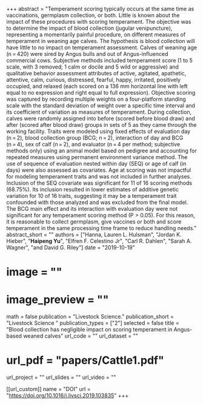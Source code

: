 +++ 
abstract = "Temperament scoring typically occurs at the same time as vaccinations, germplasm collection, or both. Little is known about the impact of these procedures with scoring temperament. The objective was to determine the impact of blood collection (jugular venipuncture), representing a momentarily painful procedure, on different measures of temperament in weaning age calves. The hypothesis is blood collection will have little to no impact on temperament assessment. Calves of weaning age (n = 420) were sired by Angus bulls and out of Angus-influenced commercial cows. Subjective methods included temperament score (1 to 5 scale, with 3 removed; 1 calm or docile and 5 wild or aggressive) and qualitative behavior assessment attributes of active, agitated, apathetic, attentive, calm, curious, distressed, fearful, happy, irritated, positively occupied, and relaxed (each scored on a 136 mm horizontal line with left equal to no expression and right equal to full expression). Objective scoring was captured by recording multiple weights on a four-platform standing scale with the standard deviation of weight over a specific time interval and its coefficient of variation as measures of temperament. During collection, calves were randomly assigned into before (scored before blood draw) and after (scored after blood draw) groups in sets of 5 as they came through the working facility. Traits were modeled using fixed effects of evaluation day (n = 2), blood collection group (BCG; n = 2), interaction of day and BCG (n = 4), sex of calf (n = 2), and evaluator (n = 4 per method; subjective methods only) using an animal model based on pedigree and accounting for repeated measures using permanent environment variance method. The use of sequence of evaluation nested within day (SEQ) or age of calf (in days) were also assessed as covariates. Age at scoring was not impactful for modeling temperament traits and was not included in further analyses. Inclusion of the SEQ covariate was significant for 11 of 16 scoring methods (68.75%). Its inclusion resulted in lower estimates of additive genetic variation for 10 of 16 traits, suggesting it may be a temperament trait confounded with those analyzed and was excluded from the final model. The BCG main effect and its interaction with evaluation day were not significant for any temperament scoring method (P > 0.05). For this reason, it is reasonable to collect germplasm, give vaccines or both and score temperament in the same processing time frame to reduce handling needs."
abstract_short = ""
authors = ["Hanna, Lauren L. Hulsman", "Jordan K. Hieber", "__Haipeng Yu__", "Elfren F. Celestino Jr", "Carl R. Dahlen", "Sarah A. Wagner", "and David G. Riley"]
date = "2019-10-19"
# image = ""
# image_preview = ""
math = false
publication = "Livestock Science."
publication_short = "Livestock Science "
publication_types = ["2"]
selected = false
title = "Blood collection has negligible impact on scoring temperament in Angus-based weaned calves"
url_code = ""
url_dataset = ""
# url_pdf = "papers/Cattle1.pdf"
url_project = ""
url_slides = ""
url_video = ""

[[url_custom]]
name = "DOI"
url = "https://doi.org/10.1016/j.livsci.2019.103835"
+++
